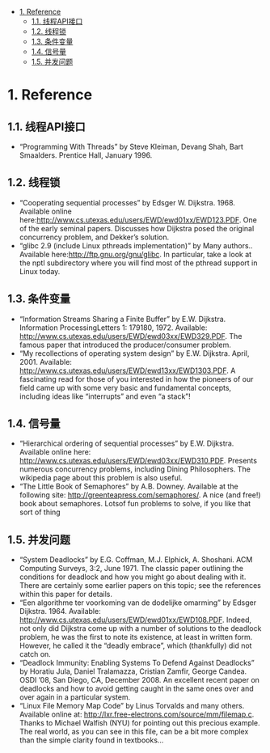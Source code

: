 <!--
 * @Author: JohnJeep
 * @Date: 2020-05-18 23:22:46
 * @LastEditTime: 2020-05-30 18:12:08
 * @LastEditors: Please set LastEditors
 * @Description: Operation System Three Easy Pieces书中优秀的参考文献
--> 

<!-- TOC -->

- [1. Reference](#1-reference)
  - [1.1. 线程API接口](#11-线程api接口)
  - [1.2. 线程锁](#12-线程锁)
  - [1.3. 条件变量](#13-条件变量)
  - [1.4. 信号量](#14-信号量)
  - [1.5. 并发问题](#15-并发问题)

<!-- /TOC -->

# 1. Reference
## 1.1. 线程API接口
- “Programming With Threads” by Steve Kleiman, Devang Shah, Bart Smaalders. Prentice Hall, January 1996.


## 1.2. 线程锁
- “Cooperating sequential processes” by Edsger W. Dijkstra. 1968. Available online here:http://www.cs.utexas.edu/users/EWD/ewd01xx/EWD123.PDF. One of the early seminal papers. Discusses how Dijkstra posed the original concurrency problem, and Dekker’s solution.
- “glibc 2.9 (include Linux pthreads implementation)” by Many authors.. Available here:http://ftp.gnu.org/gnu/glibc. In particular, take a look at the nptl subdirectory where you will find most of the pthread support in Linux today.


## 1.3. 条件变量
- “Information Streams Sharing a Finite Buffer” by E.W. Dijkstra. Information ProcessingLetters 1: 179180, 1972. Available: http://www.cs.utexas.edu/users/EWD/ewd03xx/EWD329.PDF. The famous paper that introduced the producer/consumer problem.
- “My recollections of operating system design” by E.W. Dijkstra. April, 2001. Available: http://www.cs.utexas.edu/users/EWD/ewd13xx/EWD1303.PDF. A fascinating read for those of you interested in how the pioneers of our field came up with some very basic and fundamental concepts, including ideas like “interrupts” and even “a stack”!


## 1.4. 信号量
- “Hierarchical ordering of sequential processes” by E.W. Dijkstra. Available online here: http://www.cs.utexas.edu/users/EWD/ewd03xx/EWD310.PDF. Presents numerous concurrency problems, including Dining Philosophers. The wikipedia page about this problem is also useful.
- “The Little Book of Semaphores” by A.B. Downey. Available at the following site: http://greenteapress.com/semaphores/. A nice (and free!) book about semaphores. Lotsof fun problems to solve, if you like that sort of thing


## 1.5. 并发问题
- “System Deadlocks” by E.G. Coffman, M.J. Elphick, A. Shoshani. ACM Computing Surveys, 3:2, June 1971. The classic paper outlining the conditions for deadlock and how you might go about dealing with it. There are certainly some earlier papers on this topic; see the references within this paper for details. 
- “Een algorithme ter voorkoming van de dodelijke omarming” by Edsger Dijkstra. 1964. Available: http://www.cs.utexas.edu/users/EWD/ewd01xx/EWD108.PDF. Indeed, not only did Dijkstra come up with a number of solutions to the deadlock problem, he was the first to note its existence, at least in written form. However, he called it the “deadly embrace”, which (thankfully) did not catch on.
- “Deadlock Immunity: Enabling Systems To Defend Against Deadlocks” by Horatiu Jula, Daniel Tralamazza, Cristian Zamfir, George Candea. OSDI ’08, San Diego, CA, December 2008. An excellent recent paper on deadlocks and how to avoid getting caught in the same ones over and over again in a particular system.
- “Linux File Memory Map Code” by Linus Torvalds and many others. Available online at: http://lxr.free-electrons.com/source/mm/filemap.c. Thanks to Michael Walfish (NYU) for pointing out this precious example. The real world, as you can see in this file, can be a bit more complex than the simple clarity found in textbooks...




